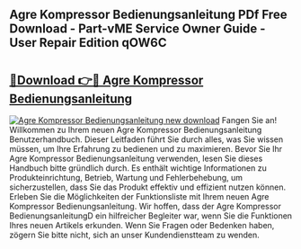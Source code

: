 ## Agre Kompressor Bedienungsanleitung PDf Free Download - Part-vME Service Owner Guide - User Repair Edition qOW6C

# <h2><a href="http://df3p3p.blite.top/?on=Agre+Kompressor+Bedienungsanleitung">🔗Download 👉🔴 Agre Kompressor Bedienungsanleitung</a></h2>

[![Agre Kompressor Bedienungsanleitung new download](https://i.imgur.com/lujVjoI.png)](http://df3p3p.blite.top/?on=Agre+Kompressor+Bedienungsanleitung)
Fangen Sie an! Willkommen zu Ihrem neuen Agre Kompressor Bedienungsanleitung Benutzerhandbuch. Dieser Leitfaden führt Sie durch alles, was Sie wissen müssen, um Ihre Erfahrung zu bedienen und zu maximieren. Bevor Sie Ihr Agre Kompressor Bedienungsanleitung verwenden, lesen Sie dieses Handbuch bitte gründlich durch. Es enthält wichtige Informationen zu Produkteinrichtung, Betrieb, Wartung und Fehlerbehebung, um sicherzustellen, dass Sie das Produkt effektiv und effizient nutzen können. Erleben Sie die Möglichkeiten der Funktionsliste mit Ihrem neuen Agre Kompressor Bedienungsanleitung. Wir hoffen, dass der Agre Kompressor BedienungsanleitungD ein hilfreicher Begleiter war, wenn Sie die Funktionen Ihres neuen Artikels erkunden. Wenn Sie Fragen oder Bedenken haben, zögern Sie bitte nicht, sich an unser Kundendienstteam zu wenden.
